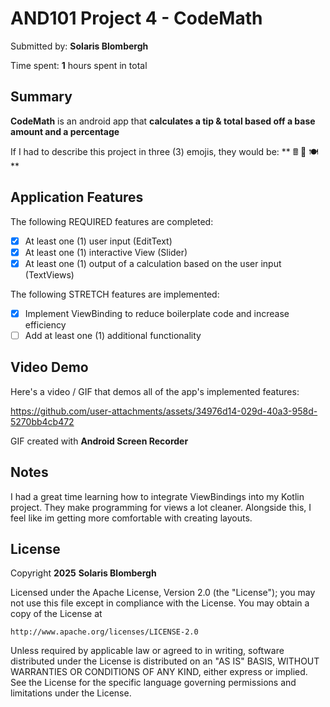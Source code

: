 <!-- (This is a comment) INSTRUCTIONS: Go through this page and fill out any **bolded** entries with their correct values.-->

# AND101 Project 4 - CodeMath

Submitted by: **Solaris Blombergh**

Time spent: **1** hours spent in total

## Summary

**CodeMath** is an android app that **calculates a tip & total based off a base amount and a percentage**

If I had to describe this project in three (3) emojis, they would be: ** 🖩 🧠 🍽**

## Application Features

<!-- (This is a comment) Please be sure to change the [ ] to [x] for any features you completed.  If a feature is not checked [x], you might miss the points for that item! -->

The following REQUIRED features are completed:

- [X] At least one (1) user input (EditText)
- [X] At least one (1) interactive View (Slider)
- [X] At least one (1) output of a calculation based on the user input (TextViews)

The following STRETCH features are implemented:

- [X] Implement ViewBinding to reduce boilerplate code and increase efficiency
- [ ] Add at least one (1) additional functionality

## Video Demo

Here's a video / GIF that demos all of the app's implemented features:



https://github.com/user-attachments/assets/34976d14-029d-40a3-958d-5270bb4cb472



GIF created with **Android Screen Recorder**

<!-- Recommended tools:
- [Kap](https://getkap.co/) for macOS
- [ScreenToGif](https://www.screentogif.com/) for Windows
- [peek](https://github.com/phw/peek) for Linux. -->

## Notes

I had a great time learning how to integrate ViewBindings into my Kotlin project. They make programming for views
a lot cleaner. Alongside this, I feel like im getting more comfortable with creating layouts.

## License

Copyright **2025** **Solaris Blombergh**

Licensed under the Apache License, Version 2.0 (the "License");
you may not use this file except in compliance with the License.
You may obtain a copy of the License at

    http://www.apache.org/licenses/LICENSE-2.0

Unless required by applicable law or agreed to in writing, software
distributed under the License is distributed on an "AS IS" BASIS,
WITHOUT WARRANTIES OR CONDITIONS OF ANY KIND, either express or implied.
See the License for the specific language governing permissions and
limitations under the License.
